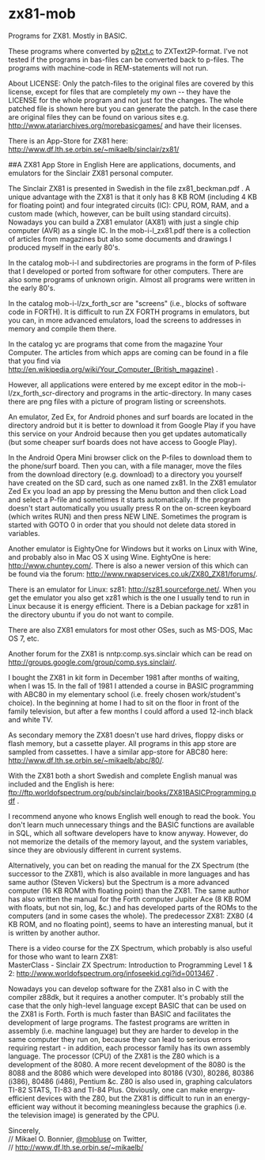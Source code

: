 zx81-mob
========

Programs for ZX81. Mostly in BASIC.

These programs where converted by [p2txt.c](https://github.com/mobluse/zx81-mob/blob/master/converter/p2txt.c) to ZXText2P-format. I've not tested if the programs in bas-files can be converted back to p-files. The programs
with machine-code in REM-statements will not run.

About LICENSE: Only the patch-files to the original files are covered by this license, except for files that are completely my own -- they have the LICENSE for the whole program and not just for the changes. The whole patched file is shown here but you can generate the patch. In the case there are original files they can be found on various sites e.g. http://www.atariarchives.org/morebasicgames/ and have their licenses. 

There is an App-Store for ZX81 here:  
http://www.df.lth.se.orbin.se/~mikaelb/sinclair/zx81/


##A ZX81 App Store in English 
Here are applications, documents, and emulators for the Sinclair ZX81 personal
computer.

The Sinclair ZX81 is presented in Swedish in the file zx81_beckman.pdf . 
A unique advantage with the ZX81 is that it only has 8 KB ROM (including 4 KB 
for floating point) and four integrated circuits (IC): CPU, ROM, RAM, and a 
custom made (which, however, can be built using standard circuits). Nowadays 
you can build a ZX81 emulator (AX81) with just a single chip computer (AVR) as
a single IC. In the mob-i-l_zx81.pdf there is a collection of articles from 
magazines but also some documents and drawings I produced myself in the 
early 80's.

In the catalog mob-i-l and subdirectories are programs in the form of P-files 
that I developed or ported from software for other computers. There are also 
some programs of unknown origin. Almost all programs were written in the early
80's. 

In the catalog mob-i-l/zx_forth_scr are "screens" (i.e., blocks of software code
in FORTH). It is difficult to run ZX FORTH programs in emulators, but you can, 
in more advanced emulators, load the screens to addresses in memory and compile 
them there. 

In the catalog yc are programs that come from the magazine Your Computer. 
The articles from which apps are coming can be found in a file that you 
find via http://en.wikipedia.org/wiki/Your_Computer_(British_magazine) .

However, all applications were entered by me except editor in the 
mob-i-l/zx_forth_scr-directory and programs in the artic-directory. In many 
cases there are png files with a picture of program listing or screenshots. 

An emulator, Zed Ex, for Android phones and surf boards are located in the 
directory android but it is better to download it from Google Play if you have 
this service on your Android because then you get updates automatically (but 
some cheaper surf boards does not have access to Google Play). 

In the Android Opera Mini browser click on the P-files to download them to the
phone/surf board. Then you can, with a file manager, move the files from the 
download directory (e.g. download) to a directory you yourself have created on
the SD card, such as one named zx81. In the ZX81 emulator Zed Ex you load an
app by pressing the Menu button and then click Load and select a P-file and 
sometimes it starts automatically. If the program doesn't start automatically 
you usually press R on the on-screen keyboard (which writes RUN) and then press
NEW LINE. Sometimes the program is started with GOTO 0 in order that you should
not delete data stored in variables. 

Another emulator is EightyOne for Windows but it works on Linux with Wine, and
probably also in Mac OS X using Wine. EightyOne is here:  
http://www.chuntey.com/. There is also a newer version of this which 
can be found via the forum: http://www.rwapservices.co.uk/ZX80_ZX81/forums/. 

There is an emulator for Linux: sz81: http://sz81.sourceforge.net/. When you 
get the emulator you also get xz81 which is the one I usually tend to run
in Linux because it is energy efficient. There is a Debian package for xz81 in 
the directory ubuntu if you do not want to compile. 

There are also ZX81 emulators for most other OSes, such as MS-DOS, 
Mac OS 7, etc. 

Another forum for the ZX81 is nntp:comp.sys.sinclair which can be read on 
http://groups.google.com/group/comp.sys.sinclair/. 

I bought the ZX81 in kit form in December 1981 after months of waiting, when I 
was 15. In the fall of 1981 I attended a course in BASIC programming with 
ABC80 in my elementary school (i.e. freely chosen work/student's choice).
In the beginning at home I had to sit on the floor in front of the family 
television, but after a few months I could afford a used 12-inch black and 
white TV. 

As secondary memory the ZX81 doesn't use hard drives, floppy disks or flash 
memory, but a cassette player. All programs in this app store are sampled from 
cassettes. I have a similar app-store for ABC80 here:  
http://www.df.lth.se.orbin.se/~mikaelb/abc/80/. 

With the ZX81 both a short Swedish and complete English manual was included
and the English is here:  
ftp://ftp.worldofspectrum.org/pub/sinclair/books/ZX81BASICProgramming.pdf .

I recommend anyone who knows English well enough to read the book. You don't 
learn much unnecessary things and the BASIC functions are available in SQL, 
which all software developers have to know anyway. However, do not memorize
the details of the memory layout, and the system variables, since they are 
obviously different in current systems.

Alternatively, you can bet on reading the manual for the ZX Spectrum (the 
successor to the ZX81), which is also available in more languages and has same
author (Steven Vickers) but the Spectrum is a more advanced computer 
(16 KB ROM with floating point) than the ZX81. The same author has also written
the manual for the Forth computer Jupiter Ace (8 KB ROM with floats, but not 
sin, log, &c.) and has developed parts of the ROMs to the computers (and in 
some cases the whole). The predecessor ZX81: ZX80 (4 KB ROM, and no floating 
point), seems to have an interesting manual, but it is written by another 
author. 

There is a video course for the ZX Spectrum, which probably is also useful for
those who want to learn ZX81:  
MasterClass - Sinclair ZX Spectrum: Introduction to Programming Level 1 & 2: 
http://www.worldofspectrum.org/infoseekid.cgi?id=0013467 . 

Nowadays you can develop software for the ZX81 also in C with the compiler 
z88dk, but it requires a another computer. It's probably still the case that 
the only high-level language except BASIC that can be used on the ZX81 is 
Forth. Forth is much faster than BASIC and facilitates the development of 
large programs. The fastest programs are written in assembly (i.e. machine 
language) but they are harder to develop in the same computer they run on, 
because they can lead to serious errors requiring restart - in addition, each 
processor family has its own assembly language. The processor (CPU) of the 
ZX81 is the Z80 which is a development of the 8080. A more recent development 
of the 8080 is the 8088 and the 8086 which were developed into 80186 (V30), 
80286, 80386 (i386), 80486 (i486), Pentium &c. Z80 is also used in, graphing 
calculators TI-82 STATS, TI-83 and TI-84 Plus. Obviously, one can make 
energy-efficient devices with the Z80, but the ZX81 is difficult to run in an
energy-efficient way without it becoming meaningless because the graphics 
(i.e. the television image) is generated by the CPU.


Sincerely,  
// Mikael O. Bonnier, [@mobluse](https://twitter.com/mobluse) on Twitter,   
// http://www.df.lth.se.orbin.se/~mikaelb/
